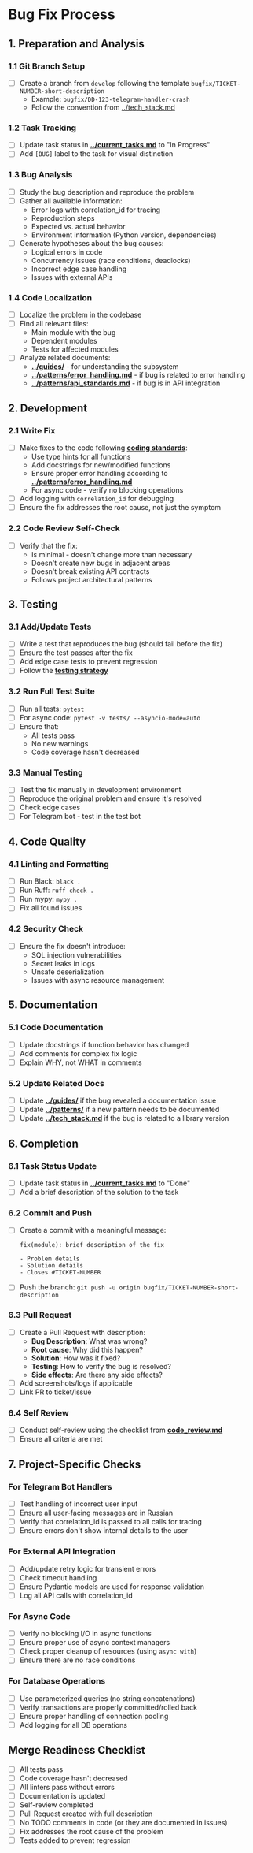 # Bug Fix Process

## 1. Preparation and Analysis

### 1.1 Git Branch Setup
- [ ] Create a branch from `develop` following the template `bugfix/TICKET-NUMBER-short-description`
  - Example: `bugfix/DD-123-telegram-handler-crash`
  - Follow the convention from [../tech_stack.md](../tech_stack.md#version-control)

### 1.2 Task Tracking
- [ ] Update task status in **[../current_tasks.md](../current_tasks.md)** to "In Progress"
- [ ] Add `[BUG]` label to the task for visual distinction

### 1.3 Bug Analysis
- [ ] Study the bug description and reproduce the problem
- [ ] Gather all available information:
  - Error logs with correlation_id for tracing
  - Reproduction steps
  - Expected vs. actual behavior
  - Environment information (Python version, dependencies)
- [ ] Generate hypotheses about the bug causes:
  - Logical errors in code
  - Concurrency issues (race conditions, deadlocks)
  - Incorrect edge case handling
  - Issues with external APIs

### 1.4 Code Localization
- [ ] Localize the problem in the codebase
- [ ] Find all relevant files:
  - Main module with the bug
  - Dependent modules
  - Tests for affected modules
- [ ] Analyze related documents:
  - **[../guides/](../guides/)** - for understanding the subsystem
  - **[../patterns/error_handling.md](../patterns/error_handling.md)** - if bug is related to error handling
  - **[../patterns/api_standards.md](../patterns/api_standards.md)** - if bug is in API integration

## 2. Development

### 2.1 Write Fix
- [ ] Make fixes to the code following **[coding standards](../guides/coding_standards.md)**:
  - Use type hints for all functions
  - Add docstrings for new/modified functions
  - Ensure proper error handling according to **[../patterns/error_handling.md](../patterns/error_handling.md)**
  - For async code - verify no blocking operations
- [ ] Add logging with `correlation_id` for debugging
- [ ] Ensure the fix addresses the root cause, not just the symptom

### 2.2 Code Review Self-Check
- [ ] Verify that the fix:
  - Is minimal - doesn't change more than necessary
  - Doesn't create new bugs in adjacent areas
  - Doesn't break existing API contracts
  - Follows project architectural patterns

## 3. Testing

### 3.1 Add/Update Tests
- [ ] Write a test that reproduces the bug (should fail before the fix)
- [ ] Ensure the test passes after the fix
- [ ] Add edge case tests to prevent regression
- [ ] Follow the **[testing strategy](../guides/testing_strategy.md)**

### 3.2 Run Full Test Suite
- [ ] Run all tests: `pytest`
- [ ] For async code: `pytest -v tests/ --asyncio-mode=auto`
- [ ] Ensure that:
  - All tests pass
  - No new warnings
  - Code coverage hasn't decreased

### 3.3 Manual Testing
- [ ] Test the fix manually in development environment
- [ ] Reproduce the original problem and ensure it's resolved
- [ ] Check edge cases
- [ ] For Telegram bot - test in the test bot

## 4. Code Quality

### 4.1 Linting and Formatting
- [ ] Run Black: `black .`
- [ ] Run Ruff: `ruff check .`
- [ ] Run mypy: `mypy .`
- [ ] Fix all found issues

### 4.2 Security Check
- [ ] Ensure the fix doesn't introduce:
  - SQL injection vulnerabilities
  - Secret leaks in logs
  - Unsafe deserialization
  - Issues with async resource management

## 5. Documentation

### 5.1 Code Documentation
- [ ] Update docstrings if function behavior has changed
- [ ] Add comments for complex fix logic
- [ ] Explain WHY, not WHAT in comments

### 5.2 Update Related Docs
- [ ] Update **[../guides/](../guides/)** if the bug revealed a documentation issue
- [ ] Update **[../patterns/](../patterns/)** if a new pattern needs to be documented
- [ ] Update **[../tech_stack.md](../tech_stack.md)** if the bug is related to a library version

## 6. Completion

### 6.1 Task Status Update
- [ ] Update task status in **[../current_tasks.md](../current_tasks.md)** to "Done"
- [ ] Add a brief description of the solution to the task

### 6.2 Commit and Push
- [ ] Create a commit with a meaningful message:
  ```
  fix(module): brief description of the fix

  - Problem details
  - Solution details
  - Closes #TICKET-NUMBER
  ```
- [ ] Push the branch: `git push -u origin bugfix/TICKET-NUMBER-short-description`

### 6.3 Pull Request
- [ ] Create a Pull Request with description:
  - **Bug Description**: What was wrong?
  - **Root cause**: Why did this happen?
  - **Solution**: How was it fixed?
  - **Testing**: How to verify the bug is resolved?
  - **Side effects**: Are there any side effects?
- [ ] Add screenshots/logs if applicable
- [ ] Link PR to ticket/issue

### 6.4 Self Review
- [ ] Conduct self-review using the checklist from **[code_review.md](./code_review.md)**
- [ ] Ensure all criteria are met

## 7. Project-Specific Checks

### For Telegram Bot Handlers
- [ ] Test handling of incorrect user input
- [ ] Ensure all user-facing messages are in Russian
- [ ] Verify that correlation_id is passed to all calls for tracing
- [ ] Ensure errors don't show internal details to the user

### For External API Integration
- [ ] Add/update retry logic for transient errors
- [ ] Check timeout handling
- [ ] Ensure Pydantic models are used for response validation
- [ ] Log all API calls with correlation_id

### For Async Code
- [ ] Verify no blocking I/O in async functions
- [ ] Ensure proper use of async context managers
- [ ] Check proper cleanup of resources (using `async with`)
- [ ] Ensure there are no race conditions

### For Database Operations
- [ ] Use parameterized queries (no string concatenations)
- [ ] Verify transactions are properly committed/rolled back
- [ ] Ensure proper handling of connection pooling
- [ ] Add logging for all DB operations

## Merge Readiness Checklist
- [ ] All tests pass
- [ ] Code coverage hasn't decreased
- [ ] All linters pass without errors
- [ ] Documentation is updated
- [ ] Self-review completed
- [ ] Pull Request created with full description
- [ ] No TODO comments in code (or they are documented in issues)
- [ ] Fix addresses the root cause of the problem
- [ ] Tests added to prevent regression
